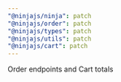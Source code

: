 ```yaml
---
"@ninjajs/ninja": patch
"@ninjajs/order": patch
"@ninjajs/types": patch
"@ninjajs/utils": patch
"@ninjajs/cart": patch
---
```


Order endpoints and Cart totals
